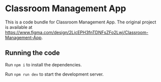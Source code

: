 
  # Classroom Management App

  This is a code bundle for Classroom Management App. The original project is available at https://www.figma.com/design/2LicEPH3fnTDNFsZFo2Lwj/Classroom-Management-App.

  ## Running the code

  Run `npm i` to install the dependencies.

  Run `npm run dev` to start the development server.
  